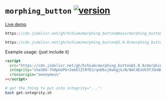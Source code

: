 # `morphing_button` [![version](https://img.shields.io/github/release/hchiam/morphing_button?style=flat-square)](https://github.com/hchiam/morphing_button/releases)

[Live demo](https://codepen.io/hchiam/pen/BaQNXom)

```js
https://cdn.jsdelivr.net/gh/hchiam/morphing_button@main/morphing_button.js
```

```js
https://cdn.jsdelivr.net/gh/hchiam/morphing_button@1.0.0/morphing_button.js
```

Example usage: (just include it)

```html
<script
  src="https://cdn.jsdelivr.net/gh/hchiam/morphing_button@1.0.0/morphing_button.js"
  integrity="sha384-7h0pUoPG+2emSlZlRfDJ/qnD6xj6whgjk/N/8mC4EzUV3fJUnNHdjBGlea1gXRLV"
  crossorigin="anonymous"
></script>
```

```bash
# get the thing to put into integrity="...":
bash get-integrity.sh
```
